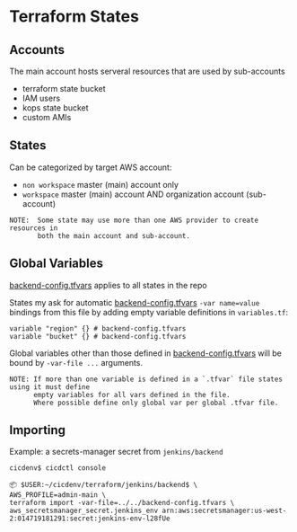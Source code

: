 # Terraform States

## Accounts
The main account hosts serveral resources that are used by sub-accounts

* terraform state bucket
* IAM users
* kops state bucket
* custom AMIs

## States
Can be categorized by target AWS account:
* `non workspace` master (main) account only
* `workspace` master (main) account AND organization account (sub-account)

```
NOTE:  Some state may use more than one AWS provider to create resources in
       both the main account and sub-account.
```

## Global Variables
[backend-config.tfvars](backend-config.tfvars) applies to all states in the repo

States my ask for automatic [backend-config.tfvars](backend-config.tfvars) `-var name=value`
bindings from this file by adding empty variable definitions in `variables.tf`:
```
variable "region" {} # backend-config.tfvars
variable "bucket" {} # backend-config.tfvars
```

Global variables other than those defined in [backend-config.tfvars](backend-config.tfvars)
will be bound by `-var-file ...` arguments.

```
NOTE: If more than one variable is defined in a `.tfvar` file states using it must define
      empty variables for all vars defined in the file.
      Where possible define only global var per global .tfvar file.
```

## Importing
Example: a secrets-manager secret from `jenkins/backend`
```
cicdenv$ cicdctl console

📦 $USER:~/cicdenv/terraform/jenkins/backend$ \
AWS_PROFILE=admin-main \
terraform import -var-file=../../backend-config.tfvars \
aws_secretsmanager_secret.jenkins_env arn:aws:secretsmanager:us-west-2:014719181291:secret:jenkins-env-l28fUe
```
